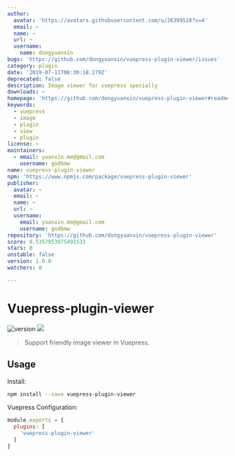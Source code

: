 ```yaml
---
author:
  avatar: 'https://avatars.githubusercontent.com/u/26399528?v=4'
  email: ~
  name: ~
  url: ~
  username:
    name: dongyuanxin
bugs: 'https://github.com/dongyuanxin/vuepress-plugin-viewer/issues'
category: plugin
date: '2019-07-11T08:30:18.279Z'
deprecated: false
description: Image viewer for vuepress specially
downloads: ~
homepage: 'https://github.com/dongyuanxin/vuepress-plugin-viewer#readme'
keywords:
  - vuepress
  - image
  - plugin
  - view
  - plugin
license: ~
maintainers:
  - email: yuanxin.me@gmail.com
    username: godbmw
name: vuepress-plugin-viewer
npm: 'https://www.npmjs.com/package/vuepress-plugin-viewer'
publisher:
  avatar: ~
  email: ~
  name: ~
  url: ~
  username:
    email: yuanxin.me@gmail.com
    username: godbmw
repository: 'https://github.com/dongyuanxin/vuepress-plugin-viewer'
score: 0.5357953975491533
stars: 0
unstable: false
version: 1.0.0
watchers: 0

---
```


# Vuepress-plugin-viewer

![version](https://img.shields.io/github/release/dongyuanxin/vuepress-plugin-viewer.svg?style=flat-square)
![](https://img.shields.io/npm/dm/vuepress-plugin-viewer.svg?style=flat-square)

> Support friendly image viewer in Vuepress.

## Usage 

Install:

```sh
npm install --save vuepress-plugin-viewer
```

Vuepress Configuration:

```javascript
module.exports = {
  plugins: [
    'vuepress-plugin-viewer'
  ]
}
```